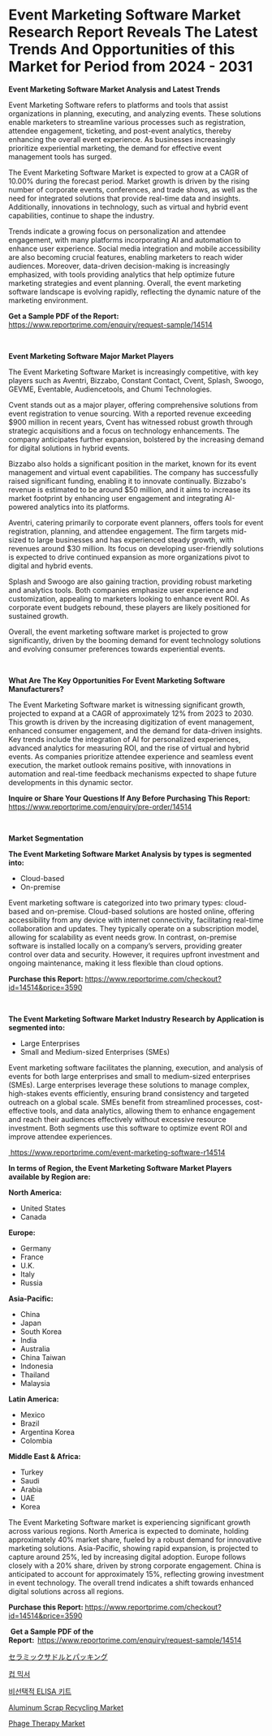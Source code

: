 <p><h1>Event Marketing Software Market Research Report Reveals The Latest Trends And Opportunities of this Market for Period from 2024 - 2031</h1></p><p><strong>Event Marketing Software Market Analysis and Latest Trends</strong></p>
<p><p>Event Marketing Software refers to platforms and tools that assist organizations in planning, executing, and analyzing events. These solutions enable marketers to streamline various processes such as registration, attendee engagement, ticketing, and post-event analytics, thereby enhancing the overall event experience. As businesses increasingly prioritize experiential marketing, the demand for effective event management tools has surged.</p><p>The Event Marketing Software Market is expected to grow at a CAGR of 10.00% during the forecast period. Market growth is driven by the rising number of corporate events, conferences, and trade shows, as well as the need for integrated solutions that provide real-time data and insights. Additionally, innovations in technology, such as virtual and hybrid event capabilities, continue to shape the industry.</p><p>Trends indicate a growing focus on personalization and attendee engagement, with many platforms incorporating AI and automation to enhance user experience. Social media integration and mobile accessibility are also becoming crucial features, enabling marketers to reach wider audiences. Moreover, data-driven decision-making is increasingly emphasized, with tools providing analytics that help optimize future marketing strategies and event planning. Overall, the event marketing software landscape is evolving rapidly, reflecting the dynamic nature of the marketing environment.</p></p>
<p><strong>Get a Sample PDF of the Report:&nbsp;</strong> <a href="https://www.reportprime.com/enquiry/request-sample/14514">https://www.reportprime.com/enquiry/request-sample/14514</a></p>
<p>&nbsp;</p>
<p><strong>Event Marketing Software Major Market Players</strong></p>
<p><p>The Event Marketing Software Market is increasingly competitive, with key players such as Aventri, Bizzabo, Constant Contact, Cvent, Splash, Swoogo, GEVME, Eventable, Audiencetools, and Chumi Technologies. </p><p>Cvent stands out as a major player, offering comprehensive solutions from event registration to venue sourcing. With a reported revenue exceeding $900 million in recent years, Cvent has witnessed robust growth through strategic acquisitions and a focus on technology enhancements. The company anticipates further expansion, bolstered by the increasing demand for digital solutions in hybrid events.</p><p>Bizzabo also holds a significant position in the market, known for its event management and virtual event capabilities. The company has successfully raised significant funding, enabling it to innovate continually. Bizzabo's revenue is estimated to be around $50 million, and it aims to increase its market footprint by enhancing user engagement and integrating AI-powered analytics into its platforms.</p><p>Aventri, catering primarily to corporate event planners, offers tools for event registration, planning, and attendee engagement. The firm targets mid-sized to large businesses and has experienced steady growth, with revenues around $30 million. Its focus on developing user-friendly solutions is expected to drive continued expansion as more organizations pivot to digital and hybrid events.</p><p>Splash and Swoogo are also gaining traction, providing robust marketing and analytics tools. Both companies emphasize user experience and customization, appealing to marketers looking to enhance event ROI. As corporate event budgets rebound, these players are likely positioned for sustained growth.</p><p>Overall, the event marketing software market is projected to grow significantly, driven by the booming demand for event technology solutions and evolving consumer preferences towards experiential events.</p></p>
<p>&nbsp;</p>
<p><strong>What Are The Key Opportunities For Event Marketing Software Manufacturers?</strong></p>
<p><p>The Event Marketing Software market is witnessing significant growth, projected to expand at a CAGR of approximately 12% from 2023 to 2030. This growth is driven by the increasing digitization of event management, enhanced consumer engagement, and the demand for data-driven insights. Key trends include the integration of AI for personalized experiences, advanced analytics for measuring ROI, and the rise of virtual and hybrid events. As companies prioritize attendee experience and seamless event execution, the market outlook remains positive, with innovations in automation and real-time feedback mechanisms expected to shape future developments in this dynamic sector.</p></p>
<p><strong>Inquire or Share Your Questions If Any Before Purchasing This Report:</strong> <a href="https://www.reportprime.com/enquiry/pre-order/14514">https://www.reportprime.com/enquiry/pre-order/14514</a></p>
<p>&nbsp;</p>
<p><strong>Market Segmentation</strong></p>
<p><strong>The Event Marketing Software Market Analysis by types is segmented into:</strong></p>
<p><ul><li>Cloud-based</li><li>On-premise</li></ul></p>
<p><p>Event marketing software is categorized into two primary types: cloud-based and on-premise. Cloud-based solutions are hosted online, offering accessibility from any device with internet connectivity, facilitating real-time collaboration and updates. They typically operate on a subscription model, allowing for scalability as event needs grow. In contrast, on-premise software is installed locally on a company’s servers, providing greater control over data and security. However, it requires upfront investment and ongoing maintenance, making it less flexible than cloud options.</p></p>
<p><strong>Purchase this Report:&nbsp;</strong><a href="https://www.reportprime.com/checkout?id=14514&price=3590">https://www.reportprime.com/checkout?id=14514&price=3590</a></p>
<p>&nbsp;</p>
<p><strong>The Event Marketing Software Market Industry Research by Application is segmented into:</strong></p>
<p><ul><li>Large Enterprises</li><li>Small and Medium-sized Enterprises (SMEs)</li></ul></p>
<p><p>Event marketing software facilitates the planning, execution, and analysis of events for both large enterprises and small to medium-sized enterprises (SMEs). Large enterprises leverage these solutions to manage complex, high-stakes events efficiently, ensuring brand consistency and targeted outreach on a global scale. SMEs benefit from streamlined processes, cost-effective tools, and data analytics, allowing them to enhance engagement and reach their audiences effectively without excessive resource investment. Both segments use this software to optimize event ROI and improve attendee experiences.</p></p>
<p><a href="https://www.reportprime.com/event-marketing-software-r14514">&nbsp;https://www.reportprime.com/event-marketing-software-r14514</a></p>
<p><strong>In terms of Region, the Event Marketing Software Market Players available by Region are:</strong></p>
<p>
    <p> <strong> North America: </strong>
        <ul>
            <li>United States</li>
            <li>Canada</li>
        </ul>
        </p> 
    <p> <strong> Europe: </strong>
        <ul>
            <li>Germany</li>
            <li>France</li>
            <li>U.K.</li>
            <li>Italy</li>
            <li>Russia</li>
        </ul>
        </p> 
    <p> <strong> Asia-Pacific: </strong>
        <ul>
            <li>China</li>
            <li>Japan</li>
            <li>South Korea</li>
            <li>India</li>
            <li>Australia</li>
            <li>China Taiwan</li>
            <li>Indonesia</li>
            <li>Thailand</li>
            <li>Malaysia</li>
        </ul>
        </p> 
    <p> <strong> Latin America: </strong>
        <ul>
            <li>Mexico</li>
            <li>Brazil</li>
            <li>Argentina Korea</li>
            <li>Colombia</li>
        </ul>
        </p> 
    <p> <strong> Middle East & Africa: </strong>
        <ul>
            <li>Turkey</li>
            <li>Saudi</li>
            <li>Arabia</li>
            <li>UAE</li>
            <li>Korea</li>
        </ul>
    </p>
    </p>
<p><p>The Event Marketing Software market is experiencing significant growth across various regions. North America is expected to dominate, holding approximately 40% market share, fueled by a robust demand for innovative marketing solutions. Asia-Pacific, showing rapid expansion, is projected to capture around 25%, led by increasing digital adoption. Europe follows closely with a 20% share, driven by strong corporate engagement. China is anticipated to account for approximately 15%, reflecting growing investment in event technology. The overall trend indicates a shift towards enhanced digital solutions across all regions.</p></p>
<p><strong>Purchase this Report: </strong><a href="https://www.reportprime.com/checkout?id=14514&price=3590">https://www.reportprime.com/checkout?id=14514&price=3590</a></p>
<p>&nbsp;<strong>Get a Sample PDF of the Report:&nbsp;&nbsp;</strong><a href="https://www.reportprime.com/enquiry/request-sample/14514">https://www.reportprime.com/enquiry/request-sample/14514</a></p>
<p><strong></strong></p>
<p><p><a href="https://medium.com/@alexxis.gm/ceramic-saddles-and-packing-market-%E3%81%AE%E3%82%B0%E3%83%AD%E3%83%BC%E3%83%90%E3%83%AB%E5%B8%82%E5%A0%B4%E6%A6%82%E8%A6%81%E3%81%AF-%E4%B8%96%E7%95%8C%E3%81%8A%E3%82%88%E3%81%B3%E4%B8%BB%E8%A6%81%E5%B8%82%E5%A0%B4%E3%81%AB%E3%81%8A%E3%81%91%E3%82%8B%E6%A5%AD%E7%95%8C%E3%81%AB%E5%BD%B1%E9%9F%BF%E3%82%92%E4%B8%8E%E3%81%88%E3%82%8B%E4%B8%BB%E8%A6%81%E3%81%AA%E3%83%88%E3%83%AC%E3%83%B3%E3%83%89%E3%81%AB%E3%81%A4%E3%81%84%E3%81%A6-%E7%8B%AC%E8%87%AA%E3%81%AE%E8%A6%96%E7%82%B9%E3%82%92%E6%8F%90%E4%BE%9B%E3%81%97%E3%81%BE%E3%81%99-7444a9de794b">セラミックサドルとパッキング</a></p><p><a href="https://medium.com/@terina.1/%EC%BB%B5%EB%AF%B9%EC%84%9C-%EC%8B%9C%EC%9E%A5-%EA%B8%80%EB%A1%9C%EB%B2%8C-%EB%B0%8F-%EC%A7%80%EC%97%AD-%EB%B6%84%EC%84%9D-%EC%A7%80%EC%97%AD-%EA%B5%AD%EA%B0%80-%EC%88%98%EC%A4%80-%EB%B6%84%EC%84%9D-%EB%B0%8F-%EA%B2%BD%EC%9F%81-%ED%99%98%EA%B2%BD%EC%97%90-%EB%8C%80%ED%95%9C-%EC%B4%88%EC%A0%90-e70f1405fa10">컵 믹서</a></p><p><a href="https://medium.com/@terina.1/%EB%B9%84%EC%84%A0%ED%83%9D%EC%A0%81-elisa-%ED%82%A4%ED%8A%B8-%EC%82%B0%EC%97%85-%EB%B6%84%EC%84%9D-%EB%B3%B4%EA%B3%A0%EC%84%9C-2024%EB%85%84%EB%B6%80%ED%84%B0-2031%EB%85%84%EA%B9%8C%EC%A7%80%EC%9D%98-%EA%B8%B0%EA%B0%84-%EB%8F%99%EC%95%88-%EC%9D%91%EC%9A%A9-%EB%B6%84%EC%95%BC-%EC%9C%A0%ED%98%95-%EB%B0%8F-%EC%A7%80%EC%97%AD%EB%B3%84%EB%A1%9C-%EC%97%B0%ED%8F%89%EA%B7%A0-%EC%84%B1%EC%9E%A5%EB%A5%A0-cagr-6-9-%EB%A1%9C-a3cf9ae2e1c0">비선택적 ELISA 키트</a></p><p><a href="https://medium.com/@max.sanderson5645/the-aluminum-scrap-recycling-market-is-experiencing-higher-than-anticipated-demand-compared-to-20a5bebf3f52?postPublishedType=initial">Aluminum Scrap Recycling Market</a></p><p><a href="https://github.com/BretDuke76/Market-Research-Report-List-1/blob/main/phage-therapy-market.md">Phage Therapy Market</a></p></p>
